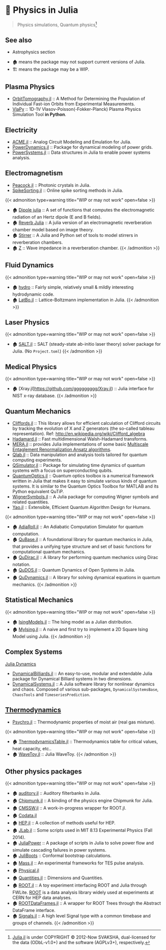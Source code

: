 # 🔖 Physics in Julia


> Physics simulations, Quantum physics[^1]

[^1]: [Julia.jl](https://github.com/svaksha/Julia.jl) is under COPYRIGHT © 2012-Now SVAKSHA, dual-licensed for the data (ODbL-v1.0+) and the software (AGPLv3+), respectively.

## See also

- Astrophysics section

<!--more-->

- 🏚️ means the package may not support current versions of Julia.
- 🏗️ means the package may be a WIP.

## Plasma Physics

+ [OrbitTomography.jl](https://github.com/lstagner/OrbitTomography.jl) :: A Method for Determining the Population of Individual Fast-ion Orbits from Experimental Measurements.
+ [VlaPy](https://github.com/joglekara/VlaPy) :: 1D-1V Vlasov-Poisson(-Fokker-Planck) Plasma Physics Simulation Tool **in Python**.

## Electricity

+ [ACME.jl](https://github.com/HSU-ANT/ACME.jl) :: Analog Circuit Modeling and Emulation for Julia.
+ [PowerDynamics.jl](https://github.com/JuliaEnergy/PowerDynamics.jl) :: Package for dynamical modeling of power grids.
+ [PowerSystems.jl](https://github.com/NREL-SIIP/PowerSystems.jl) :: Data structures in Julia to enable power systems analysis.

## Electromagnetism

+ [Peacock.jl](https://github.com/sp94/Peacock.jl) :: Photonic crystals in Julia.
+ [SpikeSorting.jl](https://github.com/paulmthompson/SpikeSorting.jl) :: Online spike sorting methods in Julia.

{{< admonition type=warning title="WIP or may not work" open=false >}}
+ 🏚️ [Dipole julia](https://github.com/manuamador/Dipole_julia) :: A set of functions that computes the electromagnetic radiation of an Hertz dipole (E and B fields).
+ 🏚️ [Reverb Julia](https://github.com/manuamador/Reverb_Julia) :: A julia version of an electromagnetic reverberation chamber model based on image theory.
+ 🏚️ [Stirrer](https://github.com/manuamador/Stirrer) :: A Julia and Python set of tools to model stirrers in reverberation chambers.
+ 🏚️ [Z](https://github.com/manuamador/Z) :: Wave impedance in a reverberation chamber.
{{< /admonition >}}


## Fluid Dynamics

{{< admonition type=warning title="WIP or may not work" open=false >}}
+ 🏚️ [hydro](https://github.com/natj/hydro) :: Fairly simple, relatively small & mildly interesting hydrodynamic code.
+ 🏚️ [LatBo.jl](https://github.com/UCL/LatBo.jl) :: Lattice-Boltzmann implementation in Julia.
{{< /admonition >}}

## Laser Physics

{{< admonition type=warning title="WIP or may not work" open=false >}}
+ 🏚️ [SALT.jl](https://github.com/xdavidliu/SALT.jl) :: SALT (steady-state ab-initio laser theory) solver package for Julia. (No `Project.toml`)
{{< /admonition >}}

## Medical Physics

{{< admonition type=warning title="WIP or may not work" open=false >}}
+ 🏚️ [Xray.jl]https://github.com/ggggggggg/Xray.jl) :: Julia interface for NIST x-ray database.
{{< /admonition >}}

## Quantum Mechanics

+ [Cliffords.jl](https://github.com/BBN-Q/Cliffords.jl) :: This library allows for efficient calculation of Clifford circuits by tracking the evolution of X and Z generators (the so-called tableau representation). Ref: http://en.wikipedia.org/wiki/Clifford_algebra
+ [Hadamard.jl](https://github.com/stevengj/Hadamard.jl) :: Fast multidimensional Walsh-Hadamard transforms.
+ [MERA.jl](https://github.com/mhauru/MERA.jl) :: provides Julia implementations of some basic [Multiscale Entaglement Renormalization Ansatz algorithms](https://arxiv.org/abs/quant-ph/0610099).
+ [Qlab.jl](https://github.com/blakejohnson/Qlab.jl) :: Data manipulation and analysis tools tailored for quantum computing experiments.
+ [QSimulator.jl](https://github.com/BBN-Q/QSimulator.jl) :: Package for simulating time dynamics of quantum systems with a focus on superconducting qubits.
+ [QuantumOptics.jl](https://github.com/bastikr/QuantumOptics.jl) :: Quantum optics toolbox is a numerical framework written in Julia that makes it easy to simulate various kinds of quantum systems. It is similar to the Quantum Optics Toolbox for MATLAB and its Python equivalent QuTiP.
+ [WignerSymbols.jl](https://github.com/Jutho/WignerSymbols.jl) :: A Julia package for computing Wigner symbols and related quantities.
+ [Yao.jl](https://github.com/QuantumBFS/Yao.jl) :: Extensible, Efficient Quantum Algorithm Design for Humans.

{{< admonition type=warning title="WIP or may not work" open=false >}}
+ 🏚️ [AdiaRoll.jl](https://github.com/Roger-luo/AdiaRoll.jl) :: An Adiabatic Computation Simulator for quantum computation.
+ 🏚️ [QuBase.jl](https://github.com/JuliaQuantum/QuBase.jl) :: A foundational library for quantum mechanics in Julia, that provides a unifying type structure and set of basic functions for computational quantum mechanics.
+ 🏚️ [QuDirac.jl](https://github.com/JuliaQuantum/QuDirac.jl) :: A library for performing quantum mechanics using Dirac notation.
+ 🏚️ [QuDOS.jl](https://github.com/acroy/QuDOS.jl) :: Quantum Dynamics of Open Systems in Julia.
+ 🏚️ [QuDynamics.jl](https://github.com/JuliaQuantum/QuDynamics.jl) :: A library for solving dynamical equations in quantum mechanics.
{{< /admonition >}}

## Statistical Mechanics

{{< admonition type=warning title="WIP or may not work" open=false >}}
+ 🏚️ [IsingModels.jl](https://github.com/johnmyleswhite/IsingModels.jl) :: The Ising model as a Julian distribution.
+ 🏚️ [MyIsing.jl](https://github.com/kaslusimoes/MyIsing.jl) :: A naive and first try to implement a 2D Square Ising Model using Julia.
{{< /admonition >}}


## Complex Systems

[Julia Dynamics](https://github.com/JuliaDynamics)

+ [DynamicalBilliards.jl](https://github.com/JuliaDynamics/DynamicalBilliards.jl) :: An easy-to-use, modular and extendable Julia package for Dynamical Billiard systems in two dimensions.
+ [DynamicalSystems.jl](https://github.com/JuliaDynamics/DynamicalSystems.jl) :: A Julia software library for nonlinear dynamics and chaos. Composed of various sub-packages, `DynamicalSystemsBase`,  `ChaosTools` and `TimeseriesPrediction`.

## [Thermodynamics](http://en.wikipedia.org/wiki/Category:Thermodynamics)

+ [Psychro.jl](https://github.com/pjabardo/Psychro.jl) :: Thermodynamic properties of moist air (real gas mixture).

{{< admonition type=warning title="WIP or may not work" open=false >}}
+ 🏚️ [ThermodynamicsTable.jl](https://github.com/DANA-Laboratory/ThermodynamicsTable.jl) :: Thermodynamics table for critical values, heat capacity, etc..
+ 🏚️ [WaveToy.jl](https://github.com/eschnett/WaveToy.jl) :: Julia WaveToy.
{{< /admonition >}}

## Other physics packages
{{< admonition type=warning title="WIP or may not work" open=false >}}
+ 🏚️ [auditory.jl](https://github.com/jfsantos/auditory.jl) :: Auditory filterbanks in Julia.
+ 🏚️ [Chipmunk.jl](https://github.com/zyedidia/Chipmunk.jl) :: A binding of the physics engine Chipmunk for Julia.
+ 🏚️ [CMSSW.jl](https://github.com/jpata/CMSSW.jl) :: A work-in-progress wrapper for ROOT.jl.
+ 🏚️ [Codata.jl](https://github.com/kofron/Codata.jl)
+ 🏚️ [HEP.jl](https://github.com/jpata/HEP.jl) :: A collection of methods useful for HEP.
+ 🏚️ [JLab.jl](https://github.com/amyascwk/JLab.jl) :: Some scripts used in MIT 8.13 Experimental Physics (Fall 2014).
+ 🏚️ [JuliaPower](https://github.com/prezaei85/JuliaPower) :: A package of scripts in Julia to solve power flow and simulate cascading failures in power systems.
+ 🏚️ [JuliBoots](https://github.com/mfpaulos/JuliBoots) :: Conformal bootstrap calculations.
+ 🏚️ [Mass.jl](https://github.com/ggggggggg/Mass.jl) :: An experimental frameworks for TES pulse analysis.
+ 🏚️ [Physical.jl](https://github.com/ggggggggg/Physical.jl)
+ 🏚️ [Quantities.jl](https://github.com/ElOceanografo/Quantities.jl) :: Dimensions and Quantities.
+ 🏚️ [ROOT.jl](https://github.com/jpata/ROOT.jl) :: A toy experiment interfacing ROOT and Julia through FWLite. [ROOT](http://root.cern.ch) is a data analysis library widely used at experiments at CERN for HEP data analyses.
+ 🏚️ [ROOTDataFrames.jl](https://github.com/jpata/ROOTDataFrames.jl) :: A wrapper for ROOT Trees through the Abstract DataFrame interface.
+ 🏚️ [Signals.jl](https://github.com/mbauman/Signals.jl) :: A high level Signal type with a common timebase and groups of channels.
{{< /admonition >}}

